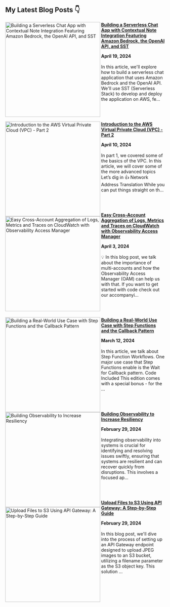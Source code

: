 ## My Latest Blog Posts 👇

<!-- HASHNODE_BLOG:START -->
<p align="left"><a href="https://blog.awsfundamentals.com/amazon-bedrock-the-openai-api-and-sst" title="Building a Serverless Chat App with Contextual Note Integration Featuring Amazon Bedrock, the OpenAI API, and SST"><img src="https://cdn.hashnode.com/res/hashnode/image/upload/v1713429241132/d6ef0138-9c4d-43be-ba25-124df5ba403f.png" alt="Building a Serverless Chat App with Contextual Note Integration Featuring Amazon Bedrock, the OpenAI API, and SST" width="300px" align="left" /></a><a href="https://blog.awsfundamentals.com/amazon-bedrock-the-openai-api-and-sst" title="Building a Serverless Chat App with Contextual Note Integration Featuring Amazon Bedrock, the OpenAI API, and SST"><strong>Building a Serverless Chat App with Contextual Note Integration Featuring Amazon Bedrock, the OpenAI API, and SST</strong></a><div><strong>April 19, 2024</strong></div><br/>In this article, we'll explore how to build a serverless chat application that uses Amazon Bedrock and the OpenAI API. We'll use SST (Serverless Stack) to develop and deploy the application on AWS, fe...</p><br/><br/>

<p align="left"><a href="https://blog.awsfundamentals.com/introduction-to-the-aws-virtual-private-cloud-vpc-part-2" title="Introduction to the AWS Virtual Private Cloud (VPC) - Part 2"><img src="https://cdn.hashnode.com/res/hashnode/image/upload/v1712737562017/d1e6626c-1f78-4d8d-9aee-13cf33cd30dd.png" alt="Introduction to the AWS Virtual Private Cloud (VPC) - Part 2" width="300px" align="left" /></a><a href="https://blog.awsfundamentals.com/introduction-to-the-aws-virtual-private-cloud-vpc-part-2" title="Introduction to the AWS Virtual Private Cloud (VPC) - Part 2"><strong>Introduction to the AWS Virtual Private Cloud (VPC) - Part 2</strong></a><div><strong>April 10, 2024</strong></div><br/>In part 1, we covered some of the basics of the VPC. In this article, we will cover some of the more advanced topics
Let’s dig in 👍
Network Address Translation
While you can put things straight on th...</p><br/><br/>

<p align="left"><a href="https://blog.awsfundamentals.com/easy-cross-account-aggregation-of-logs-metrics-and-traces-on-cloudwatch-with-observability-access-manager" title="Easy Cross-Account Aggregation of Logs, Metrics and Traces on CloudWatch with Observability Access Manager"><img src="https://cdn.hashnode.com/res/hashnode/image/upload/v1712124960976/d7b4e8d4-cefe-424f-bf42-a1115b1f4b86.png" alt="Easy Cross-Account Aggregation of Logs, Metrics and Traces on CloudWatch with Observability Access Manager" width="300px" align="left" /></a><a href="https://blog.awsfundamentals.com/easy-cross-account-aggregation-of-logs-metrics-and-traces-on-cloudwatch-with-observability-access-manager" title="Easy Cross-Account Aggregation of Logs, Metrics and Traces on CloudWatch with Observability Access Manager"><strong>Easy Cross-Account Aggregation of Logs, Metrics and Traces on CloudWatch with Observability Access Manager</strong></a><div><strong>April 3, 2024</strong></div><br/>💡
In this blog post, we talk about the importance of multi-accounts and how the Observability Access Manager (OAM) can help us with that. If you want to get started with code check out our accompanyi...</p><br/><br/>

<p align="left"><a href="https://blog.awsfundamentals.com/building-a-real-world-use-case-with-step-functions-and-the-callback-pattern" title="Building a Real-World Use Case with Step Functions and the Callback Pattern"><img src="https://cdn.hashnode.com/res/hashnode/image/upload/v1710259887215/1fdb87de-be2e-4383-a785-585428b7b919.png" alt="Building a Real-World Use Case with Step Functions and the Callback Pattern" width="300px" align="left" /></a><a href="https://blog.awsfundamentals.com/building-a-real-world-use-case-with-step-functions-and-the-callback-pattern" title="Building a Real-World Use Case with Step Functions and the Callback Pattern"><strong>Building a Real-World Use Case with Step Functions and the Callback Pattern</strong></a><div><strong>March 12, 2024</strong></div><br/>In this article, we talk about Step Function Workflows. One major use case that Step Functions enable is the Wait for Callback pattern.
Code Included
This edition comes with a special bonus - for the ...</p><br/><br/>

<p align="left"><a href="https://blog.awsfundamentals.com/building-observability-to-increase-resiliency" title="Building Observability to Increase Resiliency"><img src="https://cdn.hashnode.com/res/hashnode/image/upload/v1709197301416/b8e31a43-b74c-4472-88ae-ad4b18b2c618.png" alt="Building Observability to Increase Resiliency" width="300px" align="left" /></a><a href="https://blog.awsfundamentals.com/building-observability-to-increase-resiliency" title="Building Observability to Increase Resiliency"><strong>Building Observability to Increase Resiliency</strong></a><div><strong>February 29, 2024</strong></div><br/>Integrating observability into systems is crucial for identifying and resolving issues swiftly, ensuring that systems are resilient and can recover quickly from disruptions.
This involves a focused ap...</p><br/><br/>

<p align="left"><a href="https://blog.awsfundamentals.com/upload-files-to-s3-using-api-gateway-a-step-by-step-guide" title="Upload Files to S3 Using API Gateway: A Step-by-Step Guide"><img src="https://cdn.hashnode.com/res/hashnode/image/upload/v1709191512003/18a2a2b1-321d-49c0-9451-40c8cde4f11b.png" alt="Upload Files to S3 Using API Gateway: A Step-by-Step Guide" width="300px" align="left" /></a><a href="https://blog.awsfundamentals.com/upload-files-to-s3-using-api-gateway-a-step-by-step-guide" title="Upload Files to S3 Using API Gateway: A Step-by-Step Guide"><strong>Upload Files to S3 Using API Gateway: A Step-by-Step Guide</strong></a><div><strong>February 29, 2024</strong></div><br/>In this blog post, we'll dive into the process of setting up an API Gateway endpoint designed to upload JPEG images to an S3 bucket, utilizing a filename parameter as the S3 object key. This solution ...</p><br/><br/>


<!-- HASHNODE_BLOG:END -->
